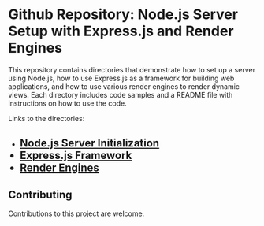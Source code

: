<h1>Github Repository: Node.js Server Setup with Express.js and Render Engines</h1>
    <p>This repository contains directories that demonstrate how to set up a server using Node.js, how to use Express.js as a framework for building web applications, and how to use various render engines to render dynamic views. Each directory includes code samples and a README file with instructions on how to use the code.</p>
    <p>Links to the directories:</p>
    <ul>
      <li><h2><a href="https://github.com/madabhi/Node-JS/tree/main/1%20Initializing%20Server">Node.js Server Initialization</a></h2</li>
      <li><a href="https://github.com/madabhi/Node-JS/tree/main/2%20Express%20JS%20Learning">Express.js Framework</a></li>
      <li><a href="https://github.com/madabhi/Node-JS/tree/main/3%20Handlebars%20and%20Pugs">Render Engines</a></li>
    </ul>   
    <h2>Contributing</h2>
    <p>Contributions to this project are welcome. <p>
